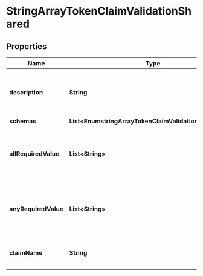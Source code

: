 

# StringArrayTokenClaimValidationShared


## Properties

| Name | Type | Description | Notes |
|------------ | ------------- | ------------- | -------------|
|**description** | **String** | A description for this Token Claim Validation |  [optional] |
|**schemas** | **List&lt;EnumstringArrayTokenClaimValidationSchemaUrn&gt;** |  |  |
|**allRequiredValue** | **List&lt;String&gt;** | The set of all values that the claim must have to be considered valid. |  [optional] |
|**anyRequiredValue** | **List&lt;String&gt;** | The set of values that the claim may have to be considered valid. |  [optional] |
|**claimName** | **String** | The name of the claim to be validated. |  |



